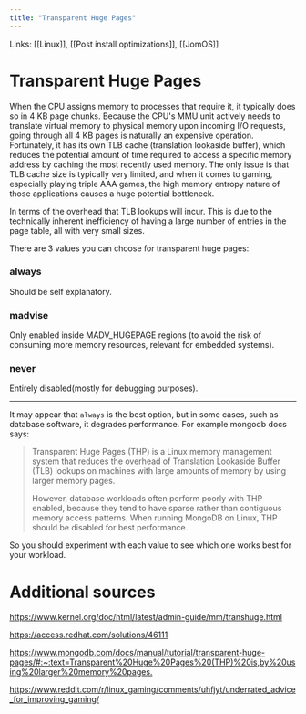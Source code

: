 ```yaml
---
title: "Transparent Huge Pages"
---
```



Links: [[Linux]], [[Post install optimizations]], [[JomOS]]

# Transparent Huge Pages

When the CPU assigns memory to processes that require it, it typically does so in 4 KB page chunks. Because the CPU's MMU unit actively needs to translate virtual memory to physical memory upon incoming I/O requests, going through all 4 KB pages is naturally an expensive operation. Fortunately, it has its own TLB cache (translation lookaside buffer), which reduces the potential amount of time required to access a specific memory address by caching the most recently used memory. The only issue is that TLB cache size is typically very limited, and when it comes to gaming, especially playing triple AAA games, the high memory entropy nature of those applications causes a huge potential bottleneck.

In terms of the overhead that TLB lookups will incur. This is due to the technically inherent inefficiency of having a large number of entries in the page table, all with very small sizes.

There are 3 values you can choose for transparent huge pages:

### always

Should be self explanatory.

### madvise

Only enabled inside MADV_HUGEPAGE regions (to avoid the risk of consuming more memory resources, relevant for embedded systems).

### never

Entirely disabled(mostly for debugging purposes).

---

It may appear that `always` is the best option, but in some cases, such as database software, it degrades performance.
For example mongodb docs says:

> Transparent Huge Pages (THP) is a Linux memory management system that reduces the overhead of Translation Lookaside Buffer (TLB) lookups on machines with large amounts of memory by using larger memory pages.
>
> However, database workloads often perform poorly with THP enabled, because they tend to have sparse rather than contiguous memory access patterns. When running MongoDB on Linux, THP should be disabled for best performance.

So you should experiment with each value to see which one works best for your workload.

# Additional sources

<https://www.kernel.org/doc/html/latest/admin-guide/mm/transhuge.html>

<https://access.redhat.com/solutions/46111>

<https://www.mongodb.com/docs/manual/tutorial/transparent-huge-pages/#:~:text=Transparent%20Huge%20Pages%20(THP)%20is,by%20using%20larger%20memory%20pages.>

<https://www.reddit.com/r/linux_gaming/comments/uhfjyt/underrated_advice_for_improving_gaming/>